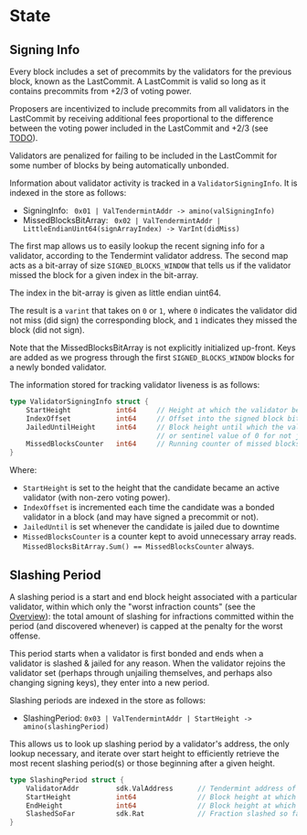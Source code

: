 # State

## Signing Info

Every block includes a set of precommits by the validators for the previous block, 
known as the LastCommit. A LastCommit is valid so long as it contains precommits from +2/3 of voting power.

Proposers are incentivized to include precommits from all
validators in the LastCommit by receiving additional fees
proportional to the difference between the voting power included in the
LastCommit and +2/3 (see [TODO](https://github.com/cosmos/cosmos-sdk/issues/967)).

Validators are penalized for failing to be included in the LastCommit for some
number of blocks by being automatically unbonded.

Information about validator activity is tracked in a `ValidatorSigningInfo`. 
It is indexed in the store as follows:

- SigningInfo: ` 0x01 | ValTendermintAddr -> amino(valSigningInfo)`
- MissedBlocksBitArray: ` 0x02 | ValTendermintAddr | LittleEndianUint64(signArrayIndex) -> VarInt(didMiss)`

The first map allows us to easily lookup the recent signing info for a
validator, according to the Tendermint validator address. The second map acts as
a bit-array of size `SIGNED_BLOCKS_WINDOW` that tells us if the validator missed the block for a given index in the bit-array.

The index in the bit-array is given as little endian uint64.

The result is a `varint` that takes on `0` or `1`, where `0` indicates the
validator did not miss (did sign) the corresponding block, and `1` indicates they missed the block (did not sign).

Note that the MissedBlocksBitArray is not explicitly initialized up-front. Keys are
added as we progress through the first `SIGNED_BLOCKS_WINDOW` blocks for a newly
bonded validator.

The information stored for tracking validator liveness is as follows:

```go
type ValidatorSigningInfo struct {
    StartHeight           int64     // Height at which the validator became able to sign blocks
    IndexOffset           int64     // Offset into the signed block bit array
    JailedUntilHeight     int64     // Block height until which the validator is jailed,
                                    // or sentinel value of 0 for not jailed
    MissedBlocksCounter   int64     // Running counter of missed blocks
}

```

Where:
* `StartHeight` is set to the height that the candidate became an active validator (with non-zero voting power).
* `IndexOffset` is incremented each time the candidate was a bonded validator in a block (and may have signed a precommit or not).
* `JailedUntil` is set whenever the candidate is jailed due to downtime
* `MissedBlocksCounter` is a counter kept to avoid unnecessary array reads. `MissedBlocksBitArray.Sum() == MissedBlocksCounter` always.

## Slashing Period

A slashing period is a start and end block height associated with a particular validator,
within which only the "worst infraction counts" (see the [Overview](overview.md)): the total
amount of slashing for infractions committed within the period (and discovered whenever) is
capped at the penalty for the worst offense.

This period starts when a validator is first bonded and ends when a validator is slashed & jailed
for any reason. When the validator rejoins the validator set (perhaps through unjailing themselves,
and perhaps also changing signing keys), they enter into a new period.

Slashing periods are indexed in the store as follows:

- SlashingPeriod: ` 0x03 | ValTendermintAddr | StartHeight -> amino(slashingPeriod) `

This allows us to look up slashing period by a validator's address, the only lookup necessary,
and iterate over start height to efficiently retrieve the most recent slashing period(s)
or those beginning after a given height.

```go
type SlashingPeriod struct {
    ValidatorAddr         sdk.ValAddress      // Tendermint address of the validator
    StartHeight           int64               // Block height at which slashing period begin
    EndHeight             int64               // Block height at which slashing period ended
    SlashedSoFar          sdk.Rat             // Fraction slashed so far, cumulative
}
```
